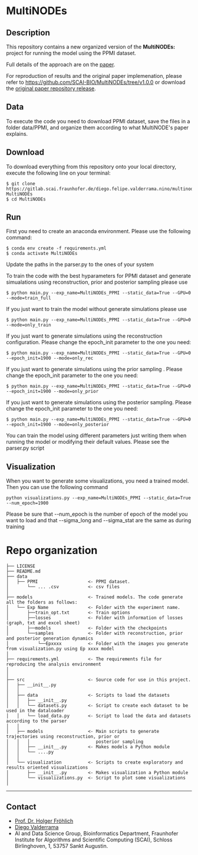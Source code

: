 # MultiNODEs

## Description

This repository contains a new organized version of the <b>MultiNODEs:</b> project for running the model using the PPMI dataset.

Full details of the approach are on the [paper](https://www.nature.com/articles/s41746-022-00666-x). 

For reproduction of results and the original paper implemenation, please refer to https://github.com/SCAI-BIO/MultiNODEs/tree/v1.0.0 or download the
[original paper repository release](https://github.com/SCAI-BIO/MultiNODEs/releases/tag/v1.0.0).

## Data

To execute the code you need to download PPMI dataset, save the files in a folder data/PPMI, and organize them according to what MultiNODE's paper explains.


## Download

To download everything from this repository onto your local directory, execute the following line on your terminal:
```
$ git clone https://gitlab.scai.fraunhofer.de/diego.felipe.valderrama.nino/multinodes_newpublicversion.git MultiNODEs
$ cd MultiNODEs
```

## Run

First you need to create an anaconda environment. Please use the following command:
```
$ conda env create -f requirements.yml
$ conda activate MultiNODEs
```

Update the paths in the parser.py to the ones of your system

To train the code with the best hyparameters for PPMI dataset and generate simualations using reconstruction, prior and posterior sampling please use
```
$ python main.py --exp_name=MultiNODEs_PPMI --static_data=True --GPU=0 --mode=train_full
```

If you just want to train the model without generate simulations please use
```
$ python main.py --exp_name=MultiNODEs_PPMI --static_data=True --GPU=0 --mode=only_train
```

If you just want to generate simulations using the reconstruction configuration. Please change the epoch_init parameter to the one you need:
```
$ python main.py --exp_name=MultiNODEs_PPMI --static_data=True --GPU=0 --epoch_init=1900 --mode=only_rec
```

If you just want to generate simulations using the prior sampling . Please change the epoch_init parameter to the one you need:
```
$ python main.py --exp_name=MultiNODEs_PPMI --static_data=True --GPU=0 --epoch_init=1900 --mode=only_prior
```

If you just want to generate simulations using the posterior sampling. Please change the epoch_init parameter to the one you need:
```
$ python main.py --exp_name=MultiNODEs_PPMI --static_data=True --GPU=0 --epoch_init=1900 --mode=only_posterior
```

You can train the model using different parameters just writing them when running the model or modifying their default values. Please see the parser.py script


## Visualization

When you want to generate some visualizations, you need a trained model. Then you can use the following command
```
python visualizations.py --exp_name=MultiNODEs_PPMI --static_data=True --num_epoch=1900
```

Please be sure that --num_epoch is the number of epoch of the model you want to load and that --sigma_long and --sigma_stat are the same as during training

# Repo organization


    ├── LICENSE
    ├── README.md                  
    ├── data
    │   ├── PPMI                   <- PPMI dataset.
    │       └── ... .csv           <- csv files
    │
    ├── models                     <- Trained models. The code generate all the folders as follows:
    │   └── Exp Name               <- Folder with the experiment name.
    │       ├──train_opt.txt       <- Train options
    │       ├──losses              <- Folder with information of losses (graph, txt and excel sheet)
    │       ├──models              <- Folder with the checkpoints
    │       └──samples             <- Folder with reconstruction, prior and posterior generation dynamics
    │           └──Epxxxx          <- Folder with the images you generate from visualization.py using Ep xxxx model
    │
    ├── requirements.yml           <- The requirements file for reproducing the analysis environment
    │                                  
    │
    ├── src                        <- Source code for use in this project.
    │   ├── __init__.py            
    │   │
    │   ├── data                   <- Scripts to load the datasets
    │   │   ├── __init__.py        
    │   │   └── datasets.py        <- Script to create each dataset to be used in the dataloader
    │   │   └── load_data.py       <- Script to load the data and datasets according to the parser
    │   │
    │   ├── models                 <- Main scripts to generate trajectories using reconstruction, prior or
    │   │   │                         posterior sampling
    │   │   ├── __init__.py        <- Makes models a Python module
    │   │   └── ....py
    │   │
    │   └── visualization          <- Scripts to create exploratory and results oriented visualizations
    │       ├── __init__.py        <- Makes visualization a Python module
    │       └── visualizations.py  <- Script to plot some visualizations
    │



--------
## Contact
- [Prof. Dr. Holger Fröhlich](mailto:holger.froehlich@scai.fraunhofer.de)
- [Diego Valderrama](mailto:diego.felipe.valderrama.nino@scai.fraunhofer.de)
- AI and Data Science Group, Bioinformatics Department, Fraunhofer Institute for Algorithms and Scientific Computing (SCAI), Schloss Birlinghoven, 1, 53757 Sankt Augustin.
